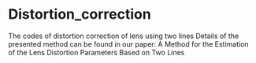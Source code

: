 # Distortion_correction
 The codes of distortion correction of lens using two lines
Details of the presented method can be found in our paper:
A Method for the Estimation of the Lens Distortion Parameters Based on Two Lines
